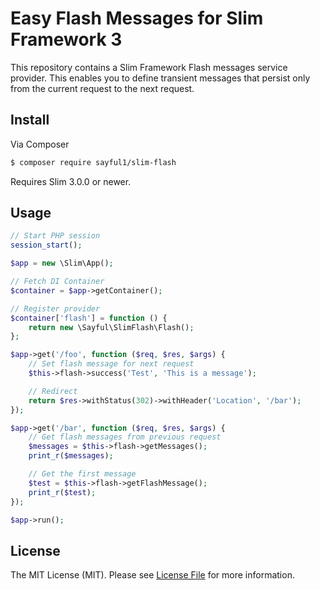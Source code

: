 # Easy Flash Messages for Slim Framework 3

This repository contains a Slim Framework Flash messages service provider. This enables you to define transient messages that persist only from the current request to the next request.

## Install

Via Composer

``` bash
$ composer require sayful1/slim-flash
```

Requires Slim 3.0.0 or newer.

## Usage

```php
// Start PHP session
session_start();

$app = new \Slim\App();

// Fetch DI Container
$container = $app->getContainer();

// Register provider
$container['flash'] = function () {
    return new \Sayful\SlimFlash\Flash();
};

$app->get('/foo', function ($req, $res, $args) {
    // Set flash message for next request
    $this->flash->success('Test', 'This is a message');

    // Redirect
    return $res->withStatus(302)->withHeader('Location', '/bar');
});

$app->get('/bar', function ($req, $res, $args) {
    // Get flash messages from previous request
    $messages = $this->flash->getMessages();
    print_r($messages);

    // Get the first message
    $test = $this->flash->getFlashMessage();
    print_r($test);
});

$app->run();
```

## License

The MIT License (MIT). Please see [License File](LICENSE.md) for more information.